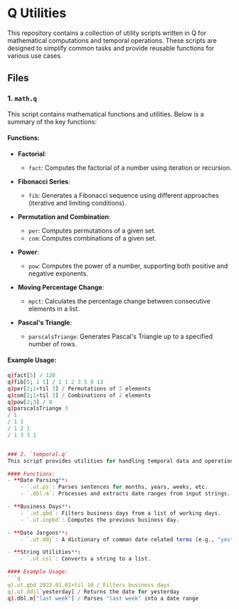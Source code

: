 # Q Utilities

This repository contains a collection of utility scripts written in Q for mathematical computations and temporal operations. These scripts are designed to simplify common tasks and provide reusable functions for various use cases.

## Files

### 1. `math.q`
This script contains mathematical functions and utilities. Below is a summary of the key functions:

#### Functions:
- **Factorial**:
  - `fact`: Computes the factorial of a number using iteration or recursion.

- **Fibonacci Series**:
  - `fib`: Generates a Fibonacci sequence using different approaches (iterative and limiting conditions).

- **Permutation and Combination**:
  - `per`: Computes permutations of a given set.
  - `com`: Computes combinations of a given set.

- **Power**:
  - `pow`: Computes the power of a number, supporting both positive and negative exponents.

- **Moving Percentage Change**:
  - `mpct`: Calculates the percentage change between consecutive elements in a list.

- **Pascal's Triangle**:
  - `parscalsTriange`: Generates Pascal's Triangle up to a specified number of rows.

#### Example Usage:
```q
q)fact[5] / 120
q)fib[5; 1 1] / 1 1 2 3 5 8 13
q)per[2;1+til 3] / Permutations of 2 elements
q)com[2;1+til 3] / Combinations of 2 elements
q)pow[2;3] / 8
q)parscalsTriange 3
/ 1
/ 1 1
/ 1 2 1
/ 1 3 3 1


### 2. `temporal.q`
This script provides utilities for handling temporal data and operations. Below is a summary of the key functions:

#### Functions:
- **Date Parsing**:
    - `.ut.ps`: Parses sentences for months, years, weeks, etc.
    - `.dbl.m`: Processes and extracts date ranges from input strings.

- **Business Days**:
    - `.ut.gbd`: Filters business days from a list of working days.
    - `.ut.inpbd`: Computes the previous business day.

- **Date Jargons**:
    - `.ut.ddj`: A dictionary of common date-related terms (e.g., "yesterday", "last week", "next month") and their corresponding date ranges.

- **String Utilities**:
    - `.ut.csl`: Converts a string to a list.

#### Example Usage:
```q
q).ut.gbd 2023.01.01+til 10 / Filters business days
q).ut.ddj[`yesterday] / Returns the date for yesterday
q).dbl.m["last week"] / Parses "last week" into a date range
```